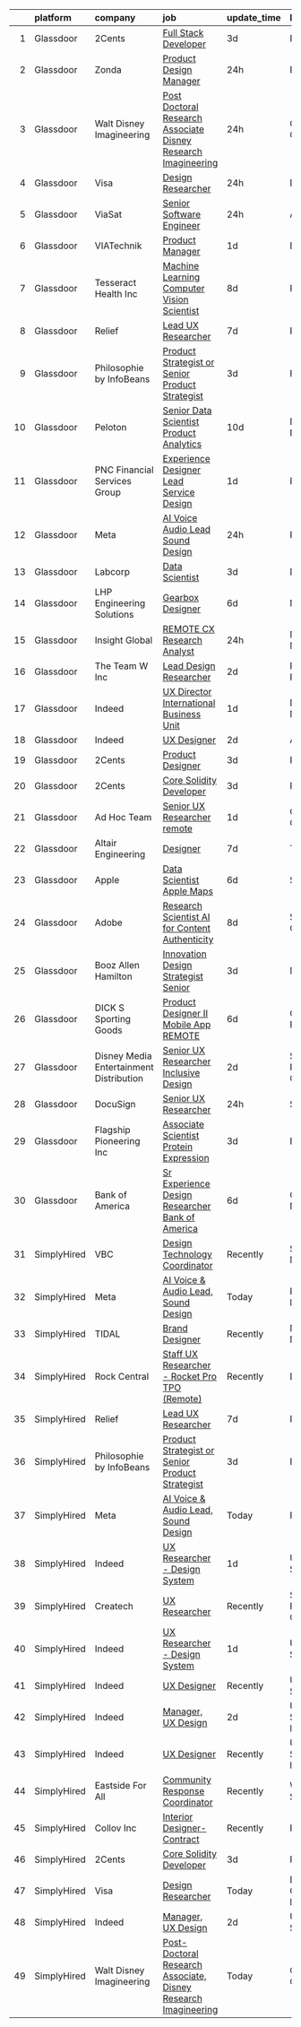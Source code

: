 

|    | platform    | company                                   | job                                                                                                                                                                                                                                                                                                                                                                                                                                                                                                                                                                                                                                                                                                                                                                                                                                                                                                                                                                                                                                                                                                                                                                                                                                                                                                                                                                                                                                                                                                                                                                                                                             | update_time   | location                  |
|---:|:------------|:------------------------------------------|:--------------------------------------------------------------------------------------------------------------------------------------------------------------------------------------------------------------------------------------------------------------------------------------------------------------------------------------------------------------------------------------------------------------------------------------------------------------------------------------------------------------------------------------------------------------------------------------------------------------------------------------------------------------------------------------------------------------------------------------------------------------------------------------------------------------------------------------------------------------------------------------------------------------------------------------------------------------------------------------------------------------------------------------------------------------------------------------------------------------------------------------------------------------------------------------------------------------------------------------------------------------------------------------------------------------------------------------------------------------------------------------------------------------------------------------------------------------------------------------------------------------------------------------------------------------------------------------------------------------------------------|:--------------|:--------------------------|
|  1 | Glassdoor   | 2Cents                                    | [Full Stack Developer](https://www.glassdoor.com/partner/jobListing.htm?pos=113&ao=1136043&s=58&guid=0000018224b788dcaa3a337b8dfab44e&src=GD_JOB_AD&t=SR&vt=w&ea=1&cs=1_1f0d1d6d&cb=1658473384612&jobListingId=1008012892026&jrtk=3-0-1g8ibf29tkf1v801-1g8ibf2ajgaio800-85534a6b2d893294-)                                                                                                                                                                                                                                                                                                                                                                                                                                                                                                                                                                                                                                                                                                                                                                                                                                                                                                                                                                                                                                                                                                                                                                                                                                                                                                                                      | 3d            | Remote                    |
|  2 | Glassdoor   | Zonda                                     | [Product Design Manager](https://www.glassdoor.com/partner/jobListing.htm?pos=116&ao=1136043&s=58&guid=0000018224b788dcaa3a337b8dfab44e&src=GD_JOB_AD&t=SR&vt=w&cs=1_77ee7038&cb=1658473384612&jobListingId=1008021218487&jrtk=3-0-1g8ibf29tkf1v801-1g8ibf2ajgaio800-312ca15c6c06017f-)                                                                                                                                                                                                                                                                                                                                                                                                                                                                                                                                                                                                                                                                                                                                                                                                                                                                                                                                                                                                                                                                                                                                                                                                                                                                                                                                         | 24h           | Remote                    |
|  3 | Glassdoor   | Walt Disney Imagineering                  | [Post Doctoral Research Associate  Disney Research Imagineering](https://www.glassdoor.com/partner/jobListing.htm?pos=103&ao=1110586&s=58&guid=0000018224b788dcaa3a337b8dfab44e&src=GD_JOB_AD&t=SR&vt=w&cs=1_b87dd021&cb=1658473384609&jobListingId=1008020670842&cpc=C19BE7EA145E205E&jrtk=3-0-1g8ibf29tkf1v801-1g8ibf2ajgaio800-133216076f39f3ef--6NYlbfkN0DAFTyt7pbDCC2JPO79CSdi1dIb81yjczP5qsKcZIxgiYm3-7g-689UDqHItQTwke_KMpmNMxnhH7wNJJbV7_rI0VoOhkJRhZpM3GFXrSwOWAcVI9pDfNNWTb52x9ohzJuGF_VpLADyLvGkQdOnP7xGngE1Cv5UP1qsdPEt_EkQOyKO46PtyPtVEodEKd4GB82xJZaza6fSS7mBhWcRxerQLnmeBWiKy9KYo4B8oGE13uQDVlIixP3fIXkW0yJKtoXiv0IryyOgDlcYEB-TKHjcTpAzpaYQbyAXTo_eut5hVtcwlGtGchVKsjYxVbuN5wbmYPnS50skB76z5WIydNLg23750AO9u9KeZF__z37pgbkiTFBp9kQlrH7_hJVi6eFp48fQheRWczbJP1iUaMhz1MNW9uEEl0bCROGxYEGk5Z6EKwsbysjj)                                                                                                                                                                                                                                                                                                                                                                                                                                                                                                                                                                                                                                                                                                                                                                                                            | 24h           | Glendale, CA              |
|  4 | Glassdoor   | Visa                                      | [Design Researcher](https://www.glassdoor.com/partner/jobListing.htm?pos=108&ao=1136043&s=58&guid=0000018224b788dcaa3a337b8dfab44e&src=GD_JOB_AD&t=SR&vt=w&cs=1_4caa5aeb&cb=1658473384610&jobListingId=1008021641912&jrtk=3-0-1g8ibf29tkf1v801-1g8ibf2ajgaio800-1e7e7fdd79c17e05-)                                                                                                                                                                                                                                                                                                                                                                                                                                                                                                                                                                                                                                                                                                                                                                                                                                                                                                                                                                                                                                                                                                                                                                                                                                                                                                                                              | 24h           | Denver, CO                |
|  5 | Glassdoor   | ViaSat                                    | [Senior Software Engineer](https://www.glassdoor.com/partner/jobListing.htm?pos=117&ao=1136043&s=58&guid=0000018224b788dcaa3a337b8dfab44e&src=GD_JOB_AD&t=SR&vt=w&cs=1_dce00430&cb=1658473384612&jobListingId=1008020210241&jrtk=3-0-1g8ibf29tkf1v801-1g8ibf2ajgaio800-04fa8b0d517088ae-)                                                                                                                                                                                                                                                                                                                                                                                                                                                                                                                                                                                                                                                                                                                                                                                                                                                                                                                                                                                                                                                                                                                                                                                                                                                                                                                                       | 24h           | Arizona                   |
|  6 | Glassdoor   | VIATechnik                                | [Product Manager](https://www.glassdoor.com/partner/jobListing.htm?pos=121&ao=1136043&s=58&guid=0000018224b788dcaa3a337b8dfab44e&src=GD_JOB_AD&t=SR&vt=w&ea=1&cs=1_5ed6af02&cb=1658473384613&jobListingId=1008018626560&jrtk=3-0-1g8ibf29tkf1v801-1g8ibf2ajgaio800-e70cd782e713ef09-)                                                                                                                                                                                                                                                                                                                                                                                                                                                                                                                                                                                                                                                                                                                                                                                                                                                                                                                                                                                                                                                                                                                                                                                                                                                                                                                                           | 1d            | Denver, CO                |
|  7 | Glassdoor   | Tesseract Health  Inc                     | [Machine Learning Computer Vision Scientist](https://www.glassdoor.com/partner/jobListing.htm?pos=118&ao=1136043&s=58&guid=0000018224b788dcaa3a337b8dfab44e&src=GD_JOB_AD&t=SR&vt=w&ea=1&cs=1_2809a502&cb=1658473384612&jobListingId=1008002710891&jrtk=3-0-1g8ibf29tkf1v801-1g8ibf2ajgaio800-fd7670455c9a02f9-)                                                                                                                                                                                                                                                                                                                                                                                                                                                                                                                                                                                                                                                                                                                                                                                                                                                                                                                                                                                                                                                                                                                                                                                                                                                                                                                | 8d            | Remote                    |
|  8 | Glassdoor   | Relief                                    | [Lead UX Researcher](https://www.glassdoor.com/partner/jobListing.htm?pos=111&ao=1136043&s=58&guid=0000018224b788dcaa3a337b8dfab44e&src=GD_JOB_AD&t=SR&vt=w&ea=1&cs=1_f72f9295&cb=1658473384611&jobListingId=1008006015741&jrtk=3-0-1g8ibf29tkf1v801-1g8ibf2ajgaio800-e2e088f46b110141-)                                                                                                                                                                                                                                                                                                                                                                                                                                                                                                                                                                                                                                                                                                                                                                                                                                                                                                                                                                                                                                                                                                                                                                                                                                                                                                                                        | 7d            | Remote                    |
|  9 | Glassdoor   | Philosophie by InfoBeans                  | [Product Strategist or Senior Product Strategist](https://www.glassdoor.com/partner/jobListing.htm?pos=130&ao=1136043&s=58&guid=0000018224b788dcaa3a337b8dfab44e&src=GD_JOB_AD&t=SR&vt=w&ea=1&cs=1_682eddf2&cb=1658473384615&jobListingId=1008013555769&jrtk=3-0-1g8ibf29tkf1v801-1g8ibf2ajgaio800-5bae6c35ec0bc05c-)                                                                                                                                                                                                                                                                                                                                                                                                                                                                                                                                                                                                                                                                                                                                                                                                                                                                                                                                                                                                                                                                                                                                                                                                                                                                                                           | 3d            | Remote                    |
| 10 | Glassdoor   | Peloton                                   | [Senior Data Scientist  Product Analytics](https://www.glassdoor.com/partner/jobListing.htm?pos=126&ao=1136043&s=58&guid=0000018224b788dcaa3a337b8dfab44e&src=GD_JOB_AD&t=SR&vt=w&ea=1&cs=1_f4aeeb5d&cb=1658473384615&jobListingId=1007997999496&jrtk=3-0-1g8ibf29tkf1v801-1g8ibf2ajgaio800-a885552381ae613e-)                                                                                                                                                                                                                                                                                                                                                                                                                                                                                                                                                                                                                                                                                                                                                                                                                                                                                                                                                                                                                                                                                                                                                                                                                                                                                                                  | 10d           | New York, NY              |
| 11 | Glassdoor   | PNC Financial Services Group              | [Experience Designer Lead  Service Design ](https://www.glassdoor.com/partner/jobListing.htm?pos=104&ao=1110586&s=58&guid=0000018224b788dcaa3a337b8dfab44e&src=GD_JOB_AD&t=SR&vt=w&cs=1_09b0ccf2&cb=1658473384609&jobListingId=1008017522242&cpc=149B3D5996025BBA&jrtk=3-0-1g8ibf29tkf1v801-1g8ibf2ajgaio800-c1e68904e01abb40--6NYlbfkN0AMofH_6zXbiqn6xehDj89HQNfpf30LHk40Y3Yl5cZTpm-EXukPQNetNbgZyPcaSjlhCXDxNO4m1agQBS2GsRSln26WSb32hs6CX3LpgiRhz6i4BVHcHPURp9MGwZNHTu-jfpckExye35EShrgKH-EMil-sPra_NqaG2HeOBavuKYRaX_p2OhltPv6Hbmy4_Hw1FZyKiga6Hxc0hrlNTr_sqApvorurxFS9j6KFMJ6Oqz0FvgS2b5UYcTaBj7Vg5V2EZbhrJMlYeNwcz5ovIWCwLlIoTMsztfQoYrMWQxbYjXXI02RDV_cMkMt0GdSfuvlItXaubWHBDb_3lI9mLdjXjVOluf2-wNqwc91mRxxHPkJ9jSKH_q3NZrJr_MTTHakjicB7iJ0YAdIg8vd5WZQ8szcE0_8gX0NmBd_-tuP7GSouhr7v2p5wVQq1_vtIly_9rq6k3UPuhhHMAQe5EP3YPXJ4ahy_ffzC2RsPohbG39YvgsHKz-N46Flnmf4QhctGpiel56sO-8E6ILpDYXFYomhr15zayL6eCKyZK_iYyqzmT_7ie28CHDsS_AdNmEDi-e3qEaEjeDHv7cF9WzWbIDZG-lqREXJyCjBp6T_0hTKsYP42UopDJ6zW1KCLRJV1kokOjJe-RZrLQWnT--1ldeWRdjipN7u58DqfTbjFK6Ou-eONCsOoSD6JYxIRsPoj_dm8-aIL7910LlyHyZskhc9zAIw1JLga5meJidq3zyVOWzjm6VQ_jchVJse5TJPgvozH4OS_wKo0Tu7c-L147sGW7IRlwDBJ1R4Z-_qZp0-joEeGrQJei9WwxPqyv2s6oGCODULqljHbtmerF4F6IalfsZgSTxS0D57-HZRAhElUOX5nYUu2yITPO3-yB0DlTqowKNCQqV8Y3x8fJibgfJBdFTZc_xRADKSk9NjSQJHaByRYW36swBdAe3I6iWo2_l8i1rb8h5wtOC4bl1faT2MYzcvxF99BOEgUatEaJ2wRetzOVC5FjkJcEWtZ30YiM-ZnGBbzTCWzyogjv--alXM0TtetWjIM4HoshqMbuFHSkNCE5FEdYX_URVoqHulsVKfaduF7_qiteSsEmRaO1qc4mhJXgIaW27fEPoZn3gO5wh-1g-uCSc5ANYqyW72P6n0qcbqtCajuNvDfOOkm0Nc4EF0Of_g90WwXRmIN4JCv-wp8aU6wSvONjolD4AdNswv4OPMkCYAhj5s-H8f4) | 1d            | Reno, NV                  |
| 12 | Glassdoor   | Meta                                      | [AI Voice   Audio Lead  Sound Design](https://www.glassdoor.com/partner/jobListing.htm?pos=101&ao=1110586&s=58&guid=0000018224b788dcaa3a337b8dfab44e&src=GD_JOB_AD&t=SR&vt=w&cs=1_eb5e30d3&cb=1658473384609&jobListingId=1008021479078&cpc=44CD5376B8534B8F&jrtk=3-0-1g8ibf29tkf1v801-1g8ibf2ajgaio800-4e073b874af96635--6NYlbfkN0DYl4UJW4r1Vl7FEn6T9F-rD9lpC-0oMJVSiWjK_MGUd5ZxEn957iThda3zHpNlLYNgMYfVQ9s4oNCXX3SjvMzf_o4TxDQLD7Iobu98RQT5UF23i3NPWfluv5sy-U_N1kSmZZ9nglkNOcZTNWhF9PvTvza0NoeMtSPc9t_RXx0KrrB8CsvYXNVDFR8V-Vg44njnKjUtrrVmSo6zRkurXM4F4P3xsfkRfaAjPtPenErPCnomxoqCU7-ejENt4MXi7w4g_COk_nw_r1P5Roqc4cQD54vE7vlT7ELItM8PBMA66goxk25HsLxkHtoTfaNreArHdxrxkHHQlJWz8HYk7jWRumfbYkjInyj3_7RYVoDYWLjUL3wMIjFaFh0k1U7SVciZKnhWMLimQwPPOtE3584OhyMbFcXqfGOXANrKRYqVNw3sMCvu0HL5mofBEI2OnE1CZ0UgO0eIs19GB2ebrTnZg6Upr9qh8Zt1jzy_Fk4rR_jn3kHqo2pbGMWVSV9mSmZV26REIwnStO7AsXUaYZJhruEH83Cz2xqrtI8tRd632_s0-PWklUq4AAp4sk6tN75zpbXBgROyIqCreiH4qe2iamGCh_hz_QGJWgeKjy-yaIQd5kqjuJKi1qWSHFtPWqtAdZDioUtQJAwmxtoor4vDtElxjJSIgg6IbeM9mchicThkteis1d3VIBGtR-JXtqX5k9gVRoWDCv1LOYp3CCT6tWgNJ2upo1RwmkbAm9alk4C1R7W8av7f0HmRuUWfM9JSdxv5B0Pho9B5ErFxs8NglrkUQc4Ez8FDXazQi-aTLSVWqXjfpChacDFuRCzegoL03GcAma4-CnVqmBI7BXgnGj_SvGoPingNOJByYM3bE6r_CVU-41sXFgzQaM51w4HzR41eCA-oPA4p6iI95SLORFK_bZlbJTyZuXO_MSeFAjeWuXbgHr0Rje_j8ZBH10AUy4Om97CBKEPjOorviWq14s2iU5UJ1fT2j4tDtfAg48yh2uPB64GZLXPy8xMorUpIZ9itu3IcrW_JTLSap6jXhFau3xztWNM%3D)                                                                                                                                                                                         | 24h           | Fremont, CA               |
| 13 | Glassdoor   | Labcorp                                   | [Data Scientist](https://www.glassdoor.com/partner/jobListing.htm?pos=114&ao=1136043&s=58&guid=0000018224b788dcaa3a337b8dfab44e&src=GD_JOB_AD&t=SR&vt=w&cs=1_05003dec&cb=1658473384612&jobListingId=1008012979879&jrtk=3-0-1g8ibf29tkf1v801-1g8ibf2ajgaio800-a7d9e41cc5033e5f-)                                                                                                                                                                                                                                                                                                                                                                                                                                                                                                                                                                                                                                                                                                                                                                                                                                                                                                                                                                                                                                                                                                                                                                                                                                                                                                                                                 | 3d            | Durham, NC                |
| 14 | Glassdoor   | LHP Engineering Solutions                 | [Gearbox Designer](https://www.glassdoor.com/partner/jobListing.htm?pos=125&ao=1136043&s=58&guid=0000018224b788dcaa3a337b8dfab44e&src=GD_JOB_AD&t=SR&vt=w&ea=1&cs=1_bc80f652&cb=1658473384613&jobListingId=1008008477798&jrtk=3-0-1g8ibf29tkf1v801-1g8ibf2ajgaio800-1593ba4b841fd41b-)                                                                                                                                                                                                                                                                                                                                                                                                                                                                                                                                                                                                                                                                                                                                                                                                                                                                                                                                                                                                                                                                                                                                                                                                                                                                                                                                          | 6d            | Novi, MI                  |
| 15 | Glassdoor   | Insight Global                            | [REMOTE CX Research Analyst](https://www.glassdoor.com/partner/jobListing.htm?pos=107&ao=1110586&s=58&guid=0000018224b788dcaa3a337b8dfab44e&src=GD_JOB_AD&t=SR&vt=w&cs=1_3651506a&cb=1658473384609&jobListingId=1008020756715&cpc=AC285F3A3ECA6BB0&jrtk=3-0-1g8ibf29tkf1v801-1g8ibf2ajgaio800-27ebae46c263596d--6NYlbfkN0BKkHZu3wF05EeDimN_p6sYpKCMArvwa95YdH7UpkaBCqc7l59Erwqc8k5OPkyY3j37riB28mZZMify41CCI9fmJErLvOk0osRDUOX6khCDoOjWUQpFLE0BT3TMMsrHIVBTBCpuF-C3OpI87UTYaEjS04JEowuXr35iQNBCoFz_jFyIWo1mFDbJpW1lat_qmyDyKfXe3W7D9RKP8DA-t40N-GcN_5t11SU70gfibEJN9ZqweRpZEUe2IYURBRDPwrvfZxsuvHtyrGYTT1pdDbLQH19KFk4N7hd8h-fCr0efUJl3vn_wSZZLBTDTJcbM3iwt-uzF91sQpw_zXcQjpmwnVjGe2AVfqmAoTG5T3gTXBbGT_Wh0D2EOdrv35Ebh2QVV6hDz8W3NrCnG952ffWxgHTUcRcEkgfMvq_FidhnuBpEsrV1WaxVybbcydqSdY2oOHwI7QZGOKZb1HIX0bLJNNiBsiz-0cxgUGHKXQYk5FP7WsaLbXL0E)                                                                                                                                                                                                                                                                                                                                                                                                                                                                                                                                                                                                                                                                                                                                                                                | 24h           | Minneapolis, MN           |
| 16 | Glassdoor   | The Team W  Inc                           | [Lead Design Researcher](https://www.glassdoor.com/partner/jobListing.htm?pos=120&ao=1136043&s=58&guid=0000018224b788dcaa3a337b8dfab44e&src=GD_JOB_AD&t=SR&vt=w&ea=1&cs=1_3f3d401c&cb=1658473384613&jobListingId=1008015280741&jrtk=3-0-1g8ibf29tkf1v801-1g8ibf2ajgaio800-9bff13f4a668d018-)                                                                                                                                                                                                                                                                                                                                                                                                                                                                                                                                                                                                                                                                                                                                                                                                                                                                                                                                                                                                                                                                                                                                                                                                                                                                                                                                    | 2d            | Philadelphia, PA          |
| 17 | Glassdoor   | Indeed                                    | [UX Director   International Business Unit](https://www.glassdoor.com/partner/jobListing.htm?pos=105&ao=1110586&s=58&guid=0000018224b788dcaa3a337b8dfab44e&src=GD_JOB_AD&t=SR&vt=w&cs=1_bfe7595c&cb=1658473384609&jobListingId=1008017405356&cpc=32EE424DE2B657EB&jrtk=3-0-1g8ibf29tkf1v801-1g8ibf2ajgaio800-6692539eb64e030d--6NYlbfkN0CiRNM7CVr8YueLFKlzwbFWI0o7IjV438l4sVrvKZ0flpURU_mqoI8EbsK64YRr3OBmVELRUUeHvWSOYAAbIDZOcwVBESz_4r4uQwb7jykAK8gWDBv1yNCRt_65S__YGcKDeNRPpsqFj83DROfI5s5SgTa-Top28McJ3aGA6GUYLkxkrMe1V8r2Dm6JwCOtcO7wUNpHCBI6hKsg7v7Ds7vt-RWp9UkpGSAs6gnGVZFZNJ_tb398ODf--ddRYlRbgg86CHS_hEaRQeeVSc-1lDWOsdtaxxfFWKM9T2MF0eY84eSq07-h7-nZ4MNC4KYZo2RqtJ5LER-kAQtYdUx5fa7vpLrp7jFCFC4BhpGsChL-9S-hEY_U4TNULOx38PO9Lyih95CweH9B5l34dP2Ne384MsqS8eVT3z_88cZfocInQf1H1wzvNoeJ7DaBV9mCK8tYdN_30d4fRW2EpmCC_1EH_NxShocCPl29fm1vYEwUbO9_frtem-AmtKqKWXxWjW1_AJTcd-ZgTRkXg6b7lSdI)                                                                                                                                                                                                                                                                                                                                                                                                                                                                                                                                                                                                                                                                                                                                 | 1d            | New York, NY              |
| 18 | Glassdoor   | Indeed                                    | [UX Designer](https://www.glassdoor.com/partner/jobListing.htm?pos=102&ao=1110586&s=58&guid=0000018224b788dcaa3a337b8dfab44e&src=GD_JOB_AD&t=SR&vt=w&cs=1_bc9ba13d&cb=1658473384609&jobListingId=1008015189639&cpc=47CFDC01B3F81FAC&jrtk=3-0-1g8ibf29tkf1v801-1g8ibf2ajgaio800-e738aeb65cbc2f89--6NYlbfkN0CiRNM7CVr8YueLFKlzwbFWI0o7IjV438l4sVrvKZ0flpURU_mqoI8EbsK64YRr3OArdLyNSYbnwANbgQNQ9mr0QGht0VPdNditpoD0uLsB7BbVdnAQi8CCa7v5bn5-nQNYI9RRuTymaenQY5pT4Ps4JNo2OM9dJbeNhoxoT1DImZjKJKCpuCh5Ck_DBt7yDGezIGloSASmUfa8VNXAaYWr0QEvUMJ99nV2fsVJ4BpCgjHO1XSbfloE-ksIFsfNCVKbBunW3c2YSmHdHhwjMY0CfXk7NxWxLSP61tcE6J-bCrzr3bVMij0SKUp64KcCXvpWT5ii9LKURiFxJOPZDf5C1saiFgIX6F_aK2yJKmcz6ZX0Cj95riHutZ-S9eRE1CrPp8YNaXHZST9Bp8Dyxvr-vikazgRIy4lEFKLe5GH54RnTq-Ii8Y1zxrkoPOskG3jBjsok7ICDAmlr1UhbGoxi5889IlBe0UldrTl7WDkH6KvpLQgPrCoNG0vjjRuJExn0TlLcw0zYxQ%3D%3D)                                                                                                                                                                                                                                                                                                                                                                                                                                                                                                                                                                                                                                                                                                                                                                   | 2d            | Austin, TX                |
| 19 | Glassdoor   | 2Cents                                    | [Product Designer](https://www.glassdoor.com/partner/jobListing.htm?pos=112&ao=1136043&s=58&guid=0000018224b788dcaa3a337b8dfab44e&src=GD_JOB_AD&t=SR&vt=w&ea=1&cs=1_3ce947a4&cb=1658473384612&jobListingId=1008012892209&jrtk=3-0-1g8ibf29tkf1v801-1g8ibf2ajgaio800-87ec4afc59254818-)                                                                                                                                                                                                                                                                                                                                                                                                                                                                                                                                                                                                                                                                                                                                                                                                                                                                                                                                                                                                                                                                                                                                                                                                                                                                                                                                          | 3d            | Remote                    |
| 20 | Glassdoor   | 2Cents                                    | [Core Solidity Developer](https://www.glassdoor.com/partner/jobListing.htm?pos=110&ao=1136043&s=58&guid=0000018224b788dcaa3a337b8dfab44e&src=GD_JOB_AD&t=SR&vt=w&ea=1&cs=1_5a486433&cb=1658473384610&jobListingId=1008012798036&jrtk=3-0-1g8ibf29tkf1v801-1g8ibf2ajgaio800-acdc01f12a704e75-)                                                                                                                                                                                                                                                                                                                                                                                                                                                                                                                                                                                                                                                                                                                                                                                                                                                                                                                                                                                                                                                                                                                                                                                                                                                                                                                                   | 3d            | Remote                    |
| 21 | Glassdoor   | Ad Hoc Team                               | [Senior UX Researcher  remote ](https://www.glassdoor.com/partner/jobListing.htm?pos=129&ao=1136043&s=58&guid=0000018224b788dcaa3a337b8dfab44e&src=GD_JOB_AD&t=SR&vt=w&ea=1&cs=1_7beee1ba&cb=1658473384615&jobListingId=1008017387356&jrtk=3-0-1g8ibf29tkf1v801-1g8ibf2ajgaio800-202f11d63832c342-)                                                                                                                                                                                                                                                                                                                                                                                                                                                                                                                                                                                                                                                                                                                                                                                                                                                                                                                                                                                                                                                                                                                                                                                                                                                                                                                             | 1d            | Oklahoma City, OK         |
| 22 | Glassdoor   | Altair Engineering                        | [Designer](https://www.glassdoor.com/partner/jobListing.htm?pos=122&ao=1136043&s=58&guid=0000018224b788dcaa3a337b8dfab44e&src=GD_JOB_AD&t=SR&vt=w&cs=1_e7a8df11&cb=1658473384613&jobListingId=1008006488984&jrtk=3-0-1g8ibf29tkf1v801-1g8ibf2ajgaio800-c3da16eb45760725-)                                                                                                                                                                                                                                                                                                                                                                                                                                                                                                                                                                                                                                                                                                                                                                                                                                                                                                                                                                                                                                                                                                                                                                                                                                                                                                                                                       | 7d            | Troy, MI                  |
| 23 | Glassdoor   | Apple                                     | [Data Scientist   Apple Maps](https://www.glassdoor.com/partner/jobListing.htm?pos=106&ao=1110586&s=58&guid=0000018224b788dcaa3a337b8dfab44e&src=GD_JOB_AD&t=SR&vt=w&cs=1_04217f0f&cb=1658473384609&jobListingId=1008009138624&cpc=F41FEAB56D215062&jrtk=3-0-1g8ibf29tkf1v801-1g8ibf2ajgaio800-9135c2ff6f568225--6NYlbfkN0BvKrLyj5gPmtZO9T8euul8TCxuuKNOtzRJOomxnwSEodTz2Bc-sPZl1dBMH13w-jPWGYsnjWNeXVpPv6AFSk9mmssRUgju0zaG5FgURykiwtSDBBWi8sjltEOvJNc9m1Nog3TwiK2WNND8ulswhmgbWSRuw8AgouKT_OV62N2Orxj3UYfVUVWhrlvt89F8Mrb6rQ-mxtkU1Sf8akKDHuu9lyGX2_0mMV9ffub49k29R-6rkpkLQaGWG1zAR8OEZ9C5I9crgVgNu5dslXJSbYnB5RRAgg-cuwjLYubw2YG2GOhFCOk_cIm7cciIk6XqVzzuqttMsStrPSOMlKKNb8QM7OULnjL7T2tOc5eqLRczDRiKYONK-SY4TW0ZAd4UmiiT4ekOiq_57ImlDRBppXwItdk2Y78v6FU452b36We7tKmcWE8XTFkyR_hnKz7UUlcxHL-XdluE5yUxfGNaeYlJGbsbpUdiHWn8V18kcqaNWvX-4d4ES_KfWmzhnUInp-7TVSAS9zc2t5arbU60UUUv8-q2kCzLOwD9iiY-NHoqr4Pq1ir7fwjbAGsDpVU4S-whwHrBaRkAzbepZxpOpjGyMvK2iS04hFRM8zq0TNQ0dj7mg0-WtDxqOTz2-tl5hr-JsERuiZX9gThCrsQjx3KKa_QzC59l8sGHLGmywynVCQVtaw0RWgAt6njnsHCnikvY5-XoNJkDfJPzGsbQOGu9JebboSZdIdXHdjgm7_Kas0K8hSwBYJeZdMCFAQYXcV-th8vMAE6vAkqtO_E8V0GjG9YHqWWqMABrGINupfgZsB5xefL-ob3dC9mUHZf9-g_tXvQcnHc5m6IUppAXEfiG-P6-pQny-2Laj4bmmqntAL1sNVu73FMzUCTqNc82XrKt51wpWrr9SVyKQoM2ZF6ouWGhtCyuE91Xr2dXMCPOcUuyKQ_TsZPp1Hp0S2Ok5n4P_CeLU87oZA%3D%3D)                                                                                                                                                                                                                                                                                   | 6d            | Seattle, WA               |
| 24 | Glassdoor   | Adobe                                     | [Research Scientist   AI for Content Authenticity](https://www.glassdoor.com/partner/jobListing.htm?pos=128&ao=1136043&s=58&guid=0000018224b788dcaa3a337b8dfab44e&src=GD_JOB_AD&t=SR&vt=w&cs=1_d7a60454&cb=1658473384615&jobListingId=1008002524649&jrtk=3-0-1g8ibf29tkf1v801-1g8ibf2ajgaio800-59abcfd367f0c6f2-)                                                                                                                                                                                                                                                                                                                                                                                                                                                                                                                                                                                                                                                                                                                                                                                                                                                                                                                                                                                                                                                                                                                                                                                                                                                                                                               | 8d            | San Jose, CA              |
| 25 | Glassdoor   | Booz Allen Hamilton                       | [Innovation Design Strategist  Senior](https://www.glassdoor.com/partner/jobListing.htm?pos=115&ao=1136043&s=58&guid=0000018224b788dcaa3a337b8dfab44e&src=GD_JOB_AD&t=SR&vt=w&cs=1_98aab9ea&cb=1658473384612&jobListingId=1008012421409&jrtk=3-0-1g8ibf29tkf1v801-1g8ibf2ajgaio800-380fdca35948e136-)                                                                                                                                                                                                                                                                                                                                                                                                                                                                                                                                                                                                                                                                                                                                                                                                                                                                                                                                                                                                                                                                                                                                                                                                                                                                                                                           | 3d            | McLean, VA                |
| 26 | Glassdoor   | DICK S Sporting Goods                     | [Product Designer II   Mobile App  REMOTE ](https://www.glassdoor.com/partner/jobListing.htm?pos=124&ao=1136043&s=58&guid=0000018224b788dcaa3a337b8dfab44e&src=GD_JOB_AD&t=SR&vt=w&cs=1_367630b5&cb=1658473384613&jobListingId=1008008941755&jrtk=3-0-1g8ibf29tkf1v801-1g8ibf2ajgaio800-be7c7078d6baa20f-)                                                                                                                                                                                                                                                                                                                                                                                                                                                                                                                                                                                                                                                                                                                                                                                                                                                                                                                                                                                                                                                                                                                                                                                                                                                                                                                      | 6d            | Coraopolis, PA            |
| 27 | Glassdoor   | Disney Media   Entertainment Distribution | [Senior UX Researcher   Inclusive Design](https://www.glassdoor.com/partner/jobListing.htm?pos=127&ao=1136043&s=58&guid=0000018224b788dcaa3a337b8dfab44e&src=GD_JOB_AD&t=SR&vt=w&cs=1_75a1aa3f&cb=1658473384615&jobListingId=1008014300873&jrtk=3-0-1g8ibf29tkf1v801-1g8ibf2ajgaio800-ab12b344d29545fe-)                                                                                                                                                                                                                                                                                                                                                                                                                                                                                                                                                                                                                                                                                                                                                                                                                                                                                                                                                                                                                                                                                                                                                                                                                                                                                                                        | 2d            | San Francisco, CA         |
| 28 | Glassdoor   | DocuSign                                  | [Senior UX Researcher](https://www.glassdoor.com/partner/jobListing.htm?pos=119&ao=1136043&s=58&guid=0000018224b788dcaa3a337b8dfab44e&src=GD_JOB_AD&t=SR&vt=w&cs=1_e687c095&cb=1658473384612&jobListingId=1008020797615&jrtk=3-0-1g8ibf29tkf1v801-1g8ibf2ajgaio800-4705d59f445b0336-)                                                                                                                                                                                                                                                                                                                                                                                                                                                                                                                                                                                                                                                                                                                                                                                                                                                                                                                                                                                                                                                                                                                                                                                                                                                                                                                                           | 24h           | Seattle, WA               |
| 29 | Glassdoor   | Flagship Pioneering  Inc                  | [Associate Scientist  Protein Expression](https://www.glassdoor.com/partner/jobListing.htm?pos=123&ao=1136043&s=58&guid=0000018224b788dcaa3a337b8dfab44e&src=GD_JOB_AD&t=SR&vt=w&cs=1_2d280b25&cb=1658473384613&jobListingId=1008012450011&jrtk=3-0-1g8ibf29tkf1v801-1g8ibf2ajgaio800-8d69771902506d2f-)                                                                                                                                                                                                                                                                                                                                                                                                                                                                                                                                                                                                                                                                                                                                                                                                                                                                                                                                                                                                                                                                                                                                                                                                                                                                                                                        | 3d            | Boston, MA                |
| 30 | Glassdoor   | Bank of America                           | [Sr  Experience Design Researcher  Bank of America](https://www.glassdoor.com/partner/jobListing.htm?pos=109&ao=1136043&s=58&guid=0000018224b788dcaa3a337b8dfab44e&src=GD_JOB_AD&t=SR&vt=w&cs=1_6a05c366&cb=1658473384610&jobListingId=1008008425191&jrtk=3-0-1g8ibf29tkf1v801-1g8ibf2ajgaio800-0e53d8f48dd6b911-)                                                                                                                                                                                                                                                                                                                                                                                                                                                                                                                                                                                                                                                                                                                                                                                                                                                                                                                                                                                                                                                                                                                                                                                                                                                                                                              | 6d            | Charlotte, NC             |
| 31 | SimplyHired | VBC                                       | [Design Technology Coordinator](https://www.simplyhired.com/job/emOvnONs7Q6VgRH8lK09NIk7O882g-2vtU3UMGN6SfhazfZf9Oi4og?q=generative+design)                                                                                                                                                                                                                                                                                                                                                                                                                                                                                                                                                                                                                                                                                                                                                                                                                                                                                                                                                                                                                                                                                                                                                                                                                                                                                                                                                                                                                                                                                     | Recently      | Somerville, MA            |
| 32 | SimplyHired | Meta                                      | [AI Voice & Audio Lead, Sound Design](https://www.simplyhired.com/job/SzruYPaTevedShd2RHm9U8rOCQ2eaX3ce_kdSJR2JETOiOm82xoG1Q?q=generative+design)                                                                                                                                                                                                                                                                                                                                                                                                                                                                                                                                                                                                                                                                                                                                                                                                                                                                                                                                                                                                                                                                                                                                                                                                                                                                                                                                                                                                                                                                               | Today         | Remote +1 location        |
| 33 | SimplyHired | TIDAL                                     | [Brand Designer](https://www.simplyhired.com/job/W4F8mdim2I5jInCUJhr_gyMHF65JeVCq2EE-ZrG4F3e8irRd3_ZE9A?q=generative+design)                                                                                                                                                                                                                                                                                                                                                                                                                                                                                                                                                                                                                                                                                                                                                                                                                                                                                                                                                                                                                                                                                                                                                                                                                                                                                                                                                                                                                                                                                                    | Recently      | New York, NY              |
| 34 | SimplyHired | Rock Central                              | [Staff UX Researcher - Rocket Pro TPO (Remote)](https://www.simplyhired.com/job/nDUtDb29njJ5xh76A8Kw5SratkT7-VTCb7SihdPVm5HTqKstwFOSSA?q=generative+design)                                                                                                                                                                                                                                                                                                                                                                                                                                                                                                                                                                                                                                                                                                                                                                                                                                                                                                                                                                                                                                                                                                                                                                                                                                                                                                                                                                                                                                                                     | Recently      | Detroit, MI               |
| 35 | SimplyHired | Relief                                    | [Lead UX Researcher](https://www.simplyhired.com/job/R6i7TwR5EKa9iYiKm0lFnInBy-K0lD87_gHyiifaiKhuBMMOW7ggEg?q=generative+design)                                                                                                                                                                                                                                                                                                                                                                                                                                                                                                                                                                                                                                                                                                                                                                                                                                                                                                                                                                                                                                                                                                                                                                                                                                                                                                                                                                                                                                                                                                | 7d            | Remote                    |
| 36 | SimplyHired | Philosophie by InfoBeans                  | [Product Strategist or Senior Product Strategist](https://www.simplyhired.com/job/qXBp_29NY8GSVD78upooL1kZ0Nh8O1D43Axe3oegtf0C809JAtZktQ?q=generative+design)                                                                                                                                                                                                                                                                                                                                                                                                                                                                                                                                                                                                                                                                                                                                                                                                                                                                                                                                                                                                                                                                                                                                                                                                                                                                                                                                                                                                                                                                   | 3d            | Remote                    |
| 37 | SimplyHired | Meta                                      | [AI Voice & Audio Lead, Sound Design](https://www.simplyhired.com/job/_FbDaheoWX-ONX-YcRtmE1k8C5Jg4SFfnsZDlepNVTp6dLJFcwi2AA?q=generative+design)                                                                                                                                                                                                                                                                                                                                                                                                                                                                                                                                                                                                                                                                                                                                                                                                                                                                                                                                                                                                                                                                                                                                                                                                                                                                                                                                                                                                                                                                               | Today         | Fremont, CA               |
| 38 | SimplyHired | Indeed                                    | [UX Researcher - Design System](https://www.simplyhired.com/job/zMdFPFFYzAgshBnl5egUFCZ9sbUdNyog4BM39xMPQvCuIl4xzCahQg?q=generative+design)                                                                                                                                                                                                                                                                                                                                                                                                                                                                                                                                                                                                                                                                                                                                                                                                                                                                                                                                                                                                                                                                                                                                                                                                                                                                                                                                                                                                                                                                                     | 1d            | United States             |
| 39 | SimplyHired | Createch                                  | [UX Researcher](https://www.simplyhired.com/job/i7kHaMs_t4HJbJlYlCbNzuzUNip4IiMfa1iEYNfuICNgoGdDox8jZA?q=generative+design)                                                                                                                                                                                                                                                                                                                                                                                                                                                                                                                                                                                                                                                                                                                                                                                                                                                                                                                                                                                                                                                                                                                                                                                                                                                                                                                                                                                                                                                                                                     | Recently      | San Francisco, CA         |
| 40 | SimplyHired | Indeed                                    | [UX Researcher - Design System](https://www.simplyhired.com/job/zMdFPFFYzAgshBnl5egUFCZ9sbUdNyog4BM39xMPQvCuIl4xzCahQg?q=generative+design)                                                                                                                                                                                                                                                                                                                                                                                                                                                                                                                                                                                                                                                                                                                                                                                                                                                                                                                                                                                                                                                                                                                                                                                                                                                                                                                                                                                                                                                                                     | 1d            | United States             |
| 41 | SimplyHired | Indeed                                    | [UX Designer](https://www.simplyhired.com/job/URziMhrNTaKa1PLKfIfrhF-GuRmaj4gn2FhVHZfhBU3tWsV0R0J4dw?q=generative+design)                                                                                                                                                                                                                                                                                                                                                                                                                                                                                                                                                                                                                                                                                                                                                                                                                                                                                                                                                                                                                                                                                                                                                                                                                                                                                                                                                                                                                                                                                                       | Recently      | United States             |
| 42 | SimplyHired | Indeed                                    | [Manager, UX Design](https://www.simplyhired.com/job/Bq589sK4IRMfwF5-KARscZ6LsNo2I05ZrwbHgWV1WMmQn8wB-Cg3yw?q=generative+design)                                                                                                                                                                                                                                                                                                                                                                                                                                                                                                                                                                                                                                                                                                                                                                                                                                                                                                                                                                                                                                                                                                                                                                                                                                                                                                                                                                                                                                                                                                | 2d            | United States +1 location |
| 43 | SimplyHired | Indeed                                    | [UX Designer](https://www.simplyhired.com/job/URziMhrNTaKa1PLKfIfrhF-GuRmaj4gn2FhVHZfhBU3tWsV0R0J4dw?q=generative+design)                                                                                                                                                                                                                                                                                                                                                                                                                                                                                                                                                                                                                                                                                                                                                                                                                                                                                                                                                                                                                                                                                                                                                                                                                                                                                                                                                                                                                                                                                                       | Recently      | United States +1 location |
| 44 | SimplyHired | Eastside For All                          | [Community Response Coordinator](https://www.simplyhired.com/job/GavPqy0IA0Y6nbhs141DxGKPXiosqrvVqL7eHt4hZQ0v-rwjuE4f4w?q=generative+design)                                                                                                                                                                                                                                                                                                                                                                                                                                                                                                                                                                                                                                                                                                                                                                                                                                                                                                                                                                                                                                                                                                                                                                                                                                                                                                                                                                                                                                                                                    | Recently      | Washington State          |
| 45 | SimplyHired | Collov Inc                                | [Interior Designer-Contract](https://www.simplyhired.com/job/BWulXfwm_DajYkRoVR_cHEZ0YAw0ZzUYn4k1ZR9ZbVk7SbJZhkaf0Q?q=generative+design)                                                                                                                                                                                                                                                                                                                                                                                                                                                                                                                                                                                                                                                                                                                                                                                                                                                                                                                                                                                                                                                                                                                                                                                                                                                                                                                                                                                                                                                                                        | Recently      | Remote                    |
| 46 | SimplyHired | 2Cents                                    | [Core Solidity Developer](https://www.simplyhired.com/job/yaTegn-ORs8Xd35tTGfbV12cQTOp2DiyeY9m5_FSPmo1bC_GefnhsA?q=generative+design)                                                                                                                                                                                                                                                                                                                                                                                                                                                                                                                                                                                                                                                                                                                                                                                                                                                                                                                                                                                                                                                                                                                                                                                                                                                                                                                                                                                                                                                                                           | 3d            | Remote                    |
| 47 | SimplyHired | Visa                                      | [Design Researcher](https://www.simplyhired.com/job/dNbu4MH6uBZGnd1DSe55nEVTeu0-oL6rQKxSoRfZlKNieUQ-jxt12g?q=generative+design)                                                                                                                                                                                                                                                                                                                                                                                                                                                                                                                                                                                                                                                                                                                                                                                                                                                                                                                                                                                                                                                                                                                                                                                                                                                                                                                                                                                                                                                                                                 | Today         | Denver, CO +1 location    |
| 48 | SimplyHired | Indeed                                    | [Manager, UX Design](https://www.simplyhired.com/job/Bq589sK4IRMfwF5-KARscZ6LsNo2I05ZrwbHgWV1WMmQn8wB-Cg3yw?q=generative+design)                                                                                                                                                                                                                                                                                                                                                                                                                                                                                                                                                                                                                                                                                                                                                                                                                                                                                                                                                                                                                                                                                                                                                                                                                                                                                                                                                                                                                                                                                                | 2d            | United States             |
| 49 | SimplyHired | Walt Disney Imagineering                  | [Post-Doctoral Research Associate, Disney Research Imagineering](https://www.simplyhired.com/job/UuNptRm0QWauBnuL7itzKElRtLX_Pi6iT223frDHw0ot85eCE1aMSg?q=generative+design)                                                                                                                                                                                                                                                                                                                                                                                                                                                                                                                                                                                                                                                                                                                                                                                                                                                                                                                                                                                                                                                                                                                                                                                                                                                                                                                                                                                                                                                    | Today         | Glendale, CA              |